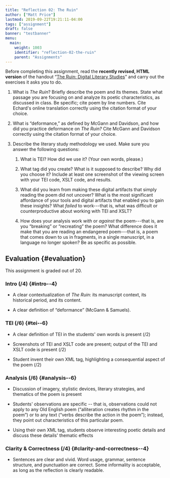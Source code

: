 ```yaml
---
title: "Reflection 02: The Ruin"
author: ["Matt Price"]
lastmod: 2019-09-22T19:21:11-04:00
tags: ["assignment"]
draft: false
banner: "testbanner"
menu:
  main:
    weight: 1003
    identifier: "reflection-02-the-ruin"
    parent: "Assignments"
---
```


Before completing this assignment, read the **recently revised, HTML version** of the handout “[The Ruin: Digital Literary Studies](https://digitalhistory.github.io/wdw235/assignment/reflection-2-handout/)” and carry out the exercises it asks you to do.

1.  What is _The Ruin_? Briefly describe the poem and its themes. State what passage you are focusing on and analyze its poetic characteristics, as discussed in class. Be specific; cite poem by line numbers. Cite Echard's online translation correctly using the citation format of your choice.

2.  What is “deformance,” as defined by McGann and Davidson, and how did you practice deformance on _The Ruin?_ Cite McGann and Davidson correctly using the citation format of your choice.

3.  Describe the literary study methodology we used. Make sure you answer the following questions:
    1.  What is TEI? How did we use it? (Your own words, please.)

    2.  What tag did you create? What is it supposed to describe? Why did you choose it? Include at least one screenshot of the viewing screen with your TEI code, XSLT code, and results.

    3.  What did you learn from making these digital artifacts that simply reading the poem did not uncover? What is the most significant affordance of your tools and digital artifacts that enabled you to gain these insights? What _failed_ to work---that is, what was difficult or counterproductive about working with TEI and XSLT?

    4.  How does your analysis work _with_ or _against_ the poem---that is, are you “breaking” or “recreating” the poem? What difference does it make that you are reading an endangered poem---that is, a poem that comes down to us in fragments, in a single manuscript, in a language no longer spoken? Be as specific as possible.


## Evaluation {#evaluation}

This assignment is graded out of 20.


### Intro (/4) {#intro--4}

-   A clear contextualization of _The Ruin_: its manuscript context, its historical period, and its content.

-   A clear definition of “deformance” (McGann & Samuels).


### TEI (/6) {#tei--6}

-   A clear definition of TEI in the students' own words is present (/2)

-   Screenshots of TEI and XSLT code are present; output of the TEI and XSLT code is present (/2)

-   Student invent their own XML tag, highlighting a consequential aspect of the poem (/2)


### Analysis (/6) {#analysis--6}

-   Discussion of imagery, stylistic devices, literary strategies, and thematics of the poem is present

-   Students' observations are specific -- that is, observations could not apply to any Old English poem (“alliteration creates rhythm in the poem”) or to any text (“verbs describe the action in the poem”); instead, they point out characteristics of this particular poem.

-   Using their own XML tag, students observe interesting poetic details and discuss these details' thematic effects


### Clarity & Correctness (/4) {#clarity-and-correctness--4}

-   Sentences are clear and vivid. Word usage, grammar, sentence structure, and punctuation are correct. Some informality is acceptable, as long as the reflection is clearly readable.
